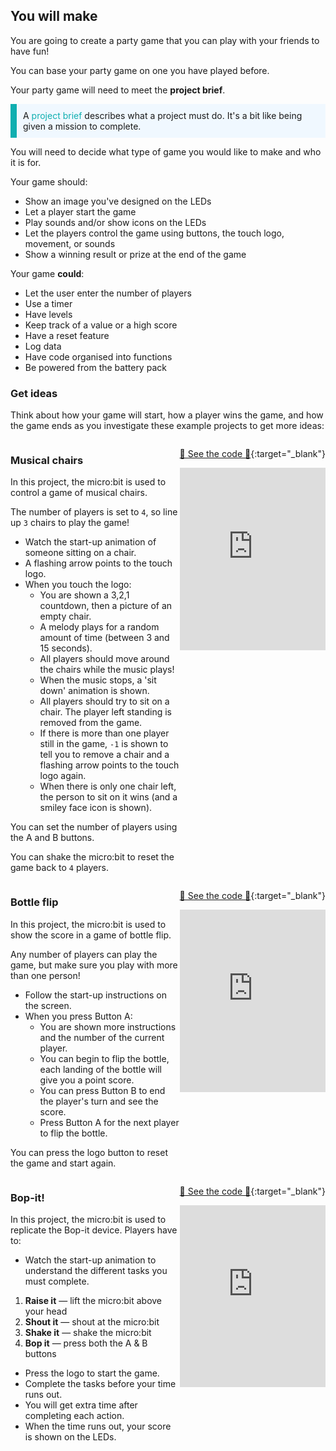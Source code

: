 ## You will make

You are going to create a party game that you can play with your friends to have fun!

You can base your party game on one you have played before.

Your party game will need to meet the **project brief**.

<p style="border-left: solid; border-width:10px; border-color: #0faeb0; background-color: aliceblue; padding: 10px;">
A <span style="color: #0faeb0">project brief</span> describes what a project must do. It's a bit like being given a mission to complete.
</p>

You will need to decide what type of game you would like to make and who it is for.

Your game should:

- Show an image you've designed on the LEDs
- Let a player start the game
- Play sounds and/or show icons on the LEDs
- Let the players control the game using buttons, the touch logo, movement, or sounds
- Show a winning result or prize at the end of the game

Your game **could**:

- Let the user enter the number of players
- Use a timer
- Have levels
- Keep track of a value or a high score
- Have a reset feature
- Log data
- Have code organised into functions
- Be powered from the battery pack

### Get ideas

Think about how your game will start, how a player wins the game, and how the game ends as you investigate these example projects to get more ideas:

<div style="display: flex; flex-wrap: wrap">
<div style="flex-basis: 200px; flex-grow: 1">  

### Musical chairs

In this project, the micro:bit is used to control a game of musical chairs.

The number of players is set to `4`, so line up `3` chairs to play the game!

- Watch the start-up animation of someone sitting on a chair.
- A flashing arrow points to the touch logo.
- When you touch the logo:
  - You are shown a 3,2,1 countdown, then a picture of an empty chair.
  - A melody plays for a random amount of time (between 3 and 15 seconds).
  - All players should move around the chairs while the music plays!
  - When the music stops, a 'sit down' animation is shown.
  - All players should try to sit on a chair. The player left standing is removed from the game.
  - If there is more than one player still in the game, `-1` is shown to tell you to remove a chair and a flashing arrow points to the touch logo again.
  - When there is only one chair left, the person to sit on it wins (and a smiley face icon is shown).

You can set the number of players using the A and B buttons.

You can shake the micro:bit to reset the game back to `4` players.

</div>

<div>

[👀 See the code 👀](https://makecode.microbit.org/_8o7R5MEfC4m3){:target="\_blank"}

<div style="position:relative;height:0;padding-bottom:125%;overflow:hidden;"><iframe style="position:absolute;top:0;left:0;width:100%;height:100%;" src="https://makecode.microbit.org/---run?id=_8o7R5MEfC4m3" allowfullscreen="allowfullscreen" sandbox="allow-popups allow-forms allow-scripts allow-same-origin" frameborder="0"></iframe></div>

</div>

<div style="display: flex; flex-wrap: wrap">
<div style="flex-basis: 200px; flex-grow: 1">  

### Bottle flip

In this project, the micro:bit is used to show the score in a game of bottle flip.

Any number of players can play the game, but make sure you play with more than one person!

- Follow the start-up instructions on the screen.
- When you press Button A:
  - You are shown more instructions and the number of the current player.
  - You can begin to flip the bottle, each landing of the bottle will give you a point score.
  - You can press Button B to end the player's turn and see the score.
  - Press Button A for the next player to flip the bottle.

You can press the logo button to reset the game and start again.

</div>

<div>

[👀 See the code 👀](https://makecode.microbit.org/S88052-89971-86401-86445){:target="\_blank"}

<div style="position:relative;height:0;padding-bottom:125%;overflow:hidden;"><iframe style="position:absolute;top:0;left:0;width:100%;height:100%;" src="https://makecode.microbit.org/---run?id=S88052-89971-86401-86445" allowfullscreen="allowfullscreen" sandbox="allow-popups allow-forms allow-scripts allow-same-origin" frameborder="0"></iframe></div>

</div>

<div style="display: flex; flex-wrap: wrap">
<div style="flex-basis: 200px; flex-grow: 1">  

### Bop-it!

In this project, the micro:bit is used to replicate the Bop-it device. Players have to:

- Watch the start-up animation to understand the different tasks you must complete.

1. **Raise it** — lift the micro:bit above your head
2. **Shout it** — shout at the micro:bit
3. **Shake it** — shake the micro:bit
4. **Bop it** — press both the A & B buttons

- Press the logo to start the game.
- Complete the tasks before your time runs out.
- You will get extra time after completing each action.
- When the time runs out, your score is shown on the LEDs.

</div>

<div>

[👀 See the code 👀](https://makecode.microbit.org/S80414-03592-06914-91553){:target="\_blank"}

<div style="position:relative;height:0;padding-bottom:125%;overflow:hidden;"><iframe style="position:absolute;top:0;left:0;width:100%;height:100%;" src="https://makecode.microbit.org/---run?id=S80414-03592-06914-91553" allowfullscreen="allowfullscreen" sandbox="allow-popups allow-forms allow-scripts allow-same-origin" frameborder="0"></iframe></div>

</div>
